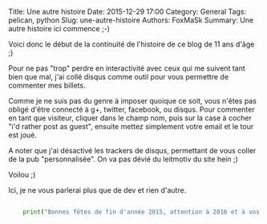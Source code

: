Title: Une autre histoire
Date: 2015-12-29 17:00
Category: General
Tags: pelican, python
Slug: une-autre-histoire
Authors: FoxMaSk
Summary: Une autre histoire ici commence ;-)

Voici donc le début de la continuité de l'histoire de ce blog de 11 ans d'âge ;)

Pour ne pas "trop" perdre en interactivité avec ceux qui me suivent tant bien que mal, j'ai collé disqus comme outil pour vous permettre de commenter mes billets.

Comme je ne suis pas du genre à imposer quoique ce soit, vous n'êtes pas obligé d'être connecté à g+, twitter, facebook, ou disqus.
Pour commenter en tant que visiteur, cliquer dans le champ nom, puis sur la case à cocher "i'd rather post as guest", ensuite mettez simplement votre email et le tour est joué.

A noter que j'ai désactivé les trackers de disqus, permettant de vous coller de la pub "personnalisée".
On va pas dévié du leitmotiv du site hein ;) 

Voilou ;) 


Ici, je ne vous parlerai plus que de dev et rien d'autre. 

```python

    print("Bonnes fêtes de fin d'année 2015, attention à 2016 et à vos prochaines résolutions")

```

